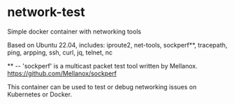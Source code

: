 # network-test
Simple docker container with networking tools

Based on Ubuntu 22.04, includes:
iproute2, net-tools, sockperf**, tracepath, ping, arpping, ssh, curl, jq, telnet, nc

** -- 'sockperf' is a multicast packet test tool written by Mellanox. https://github.com/Mellanox/sockperf

This container can be used to test or debug networking issues on Kubernetes or Docker.
